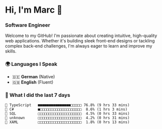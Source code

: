 # Hi, I'm Marc 👋 
### Software Engineer

Welcome to my GitHub! I'm passionate about creating intuitive, high-quality web applications. Whether it's building sleek front-end designs or tackling complex back-end challenges, I'm always eager to learn and improve my skills.  

### 🌍 Languages I Speak  
- 🇩🇪 **German** (Native)  
- 🇬🇧 **English** (Fluent)

### 🤯 What I did the last 7 days

```
🔷 TypeScript   ■■■■■■■■■■■■■■■□□□□□ 76.8% (9 hrs 33 mins)
🔷 C#           ■□□□□□□□□□□□□□□□□□□□  8.6% (1 hrs 3 mins)
📄 SQL          □□□□□□□□□□□□□□□□□□□□  4.5% (0 hrs 33 mins)
📄 unknown      □□□□□□□□□□□□□□□□□□□□  4.2% (0 hrs 31 mins)
📄 XAML         □□□□□□□□□□□□□□□□□□□□  1.8% (0 hrs 13 mins)
```